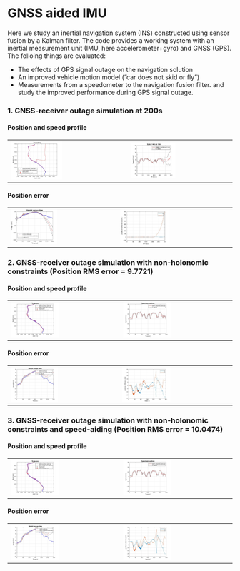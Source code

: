 # GNSS aided IMU

Here we study an inertial navigation system (INS) constructed using sensor fusion by a Kalman filter. The code provides a working system with an inertial measurement unit (IMU, here accelerometer+gyro) and GNSS (GPS). The folloing things are evaluated:
* The effects of GPS signal outage on the navigation solution
* An improved vehicle motion model (”car does not skid or fly”)
* Measurements from a speedometer to the navigation fusion filter.
and study the improved performance during GPS signal outage.

### 1. GNSS-receiver outage simulation at 200s

#### Position and speed profile
<table><tr>
<td> <img src="Plots/gnss_outage.jpg" alt="GNSS outage at 200s" style="width: 45%;"/> </td>
<td> <img src="Plots/gnss_outage_speed.jpg" alt="Speed vs Time" style="width: 45%;"/> </td>
</tr></table>

#### Position error

<table><tr>
<td> <img src="Plots/gnss_outage_height.jpg" alt="GNSS outage with height profile" style="width: 45%;"/> </td>
<td> <img src="Plots/gnss_outage_xy.jpg" alt="GNSS outage with X, Y profile" style="width: 45%;"/> </td>
</tr></table>

### 2. GNSS-receiver outage simulation with non-holonomic constraints (Position RMS error = 9.7721)

#### Position and speed profile
<table><tr>
<td> <img src="Plots/gnss_outage_non_holonomic.jpg" alt="GNSS outage at 200s" style="width: 45%;"/> </td>
<td> <img src="Plots/gnss_outage_non_holonomic_speed.jpg" alt="Speed vs Time" style="width: 45%;"/> </td>
</tr></table>

#### Position error

<table><tr>
<td> <img src="Plots/gnss_outage_non_holonomic_height.jpg" alt="GNSS outage with height profile" style="width: 45%;"/> </td>
<td> <img src="Plots/gnss_outage_non_holonomic_xy.jpg" alt="GNSS outage with X, Y profile" style="width: 45%;"/> </td>
</tr></table>

### 3. GNSS-receiver outage simulation with non-holonomic constraints and speed-aiding (Position RMS error = 10.0474)

#### Position and speed profile
<table><tr>
<td> <img src="Plots/gnss_outage_all.jpg" alt="GNSS outage at 200s" style="width: 45%;"/> </td>
<td> <img src="Plots/gnss_outage_all_speed.jpg" alt="Speed vs Time" style="width: 45%;"/> </td>
</tr></table>

#### Position error

<table><tr>
<td> <img src="Plots/gnss_outage_all_height.jpg" alt="GNSS outage with height profile" style="width: 45%;"/> </td>
<td> <img src="Plots/gnss_outage_all_xy.jpg" alt="GNSS outage with X, Y profile" style="width: 45%;"/> </td>
</tr></table>

